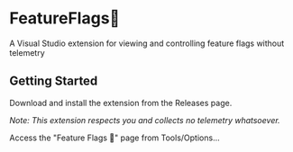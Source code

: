 # FeatureFlags🌺
A Visual Studio extension for viewing and controlling feature flags without telemetry

## Getting Started
Download and install the extension from the Releases page.

_Note: This extension respects you and collects no telemetry whatsoever._

Access the "Feature Flags 🌺" page from Tools/Options...
